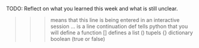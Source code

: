 TODO: Reflect on what you learned this week and what is still unclear.
>>> means that this line is being entered in an interactive session
... is a line continuation
def tells python that you will define a function
[] defines a list
() tupels
{} dictionary
boolean (true or false)
